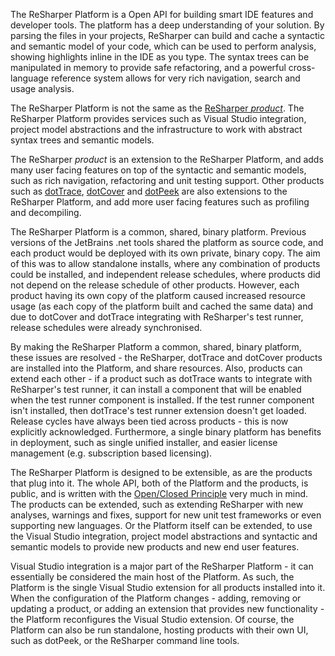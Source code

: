 [//]: # (title: What is the ReSharper Platform?)

The ReSharper Platform is a Open API for building smart IDE features and developer tools. The platform has a deep understanding of your solution. By parsing the files in your projects, ReSharper can build and cache a syntactic and semantic model of your code, which can be used to perform analysis, showing highlights inline in the IDE as you type. The syntax trees can be manipulated in memory to provide safe refactoring, and a powerful cross-language reference system allows for very rich navigation, search and usage analysis.

The ReSharper Platform is not the same as the [ReSharper *product*](https://www.jetbrains.com/resharper). The ReSharper Platform provides services such as Visual Studio integration, project model abstractions and the infrastructure to work with abstract syntax trees and semantic models.

The ReSharper *product* is an extension to the ReSharper Platform, and adds many user facing features on top of the syntactic and semantic models, such as rich navigation, refactoring and unit testing support. Other products such as [dotTrace](https://www.jetbrains.com/profiler), [dotCover](https://www.jetbrains.com/dotcover) and [dotPeek](https://www.jetbrains.com/dotpeek) are also extensions to the ReSharper Platform, and add more user facing features such as profiling and decompiling.

The ReSharper Platform is a common, shared, binary platform. Previous versions of the JetBrains .net tools shared the platform as source code, and each product would be deployed with its own private, binary copy. The aim of this was to allow standalone installs, where any combination of products could be installed, and independent release schedules, where products did not depend on the release schedule of other products. However, each product having its own copy of the platform caused increased resource usage (as each copy of the platform built and cached the same data) and due to dotCover and dotTrace integrating with ReSharper's test runner, release schedules were already synchronised.

By making the ReSharper Platform a common, shared, binary platform, these issues are resolved - the ReSharper, dotTrace and dotCover products are installed into the Platform, and share resources. Also, products can extend each other - if a product such as dotTrace wants to integrate with ReSharper's test runner, it can install a component that will be enabled when the test runner component is installed. If the test runner component isn't installed, then dotTrace's test runner extension doesn't get loaded. Release cycles have always been tied across products - this is now explicitly acknowledged. Furthermore, a single binary platform has benefits in deployment, such as single unified installer, and easier license management (e.g. subscription based licensing).

The ReSharper Platform is designed to be extensible, as are the products that plug into it. The whole API, both of the Platform and the products, is public, and is written with the [Open/Closed Principle](http://en.wikipedia.org/wiki/Open/closed_principle) very much in mind. The products can be extended, such as extending ReSharper with new analyses, warnings and fixes, support for new unit test frameworks or even supporting new languages. Or the Platform itself can be extended, to use the Visual Studio integration, project model abstractions and syntactic and semantic models to provide new products and new end user features.

Visual Studio integration is a major part of the ReSharper Platform - it can essentially be considered the main host of the Platform. As such, the Platform is the single Visual Studio extension for all products installed into it. When the configuration of the Platform changes - adding, removing or updating a product, or adding an extension that provides new functionality - the Platform reconfigures the Visual Studio extension. Of course, the Platform can also be run standalone, hosting products with their own UI, such as dotPeek, or the ReSharper command line tools.
